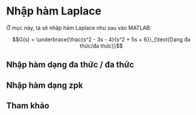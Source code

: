 # Nhập hàm Laplace

Ở mục này, ta sẽ nhập hàm Laplace như sau vào MATLAB:

$$G(s) = \underbrace{\frac{s^2 - 3s - 4}{s^2 + 5s + 6}}_{\text{Dạng đa thức/đa thức}}$$

## Nhập hàm dạng đa thức / đa thức


## Nhập hàm dạng zpk

## Tham khảo
